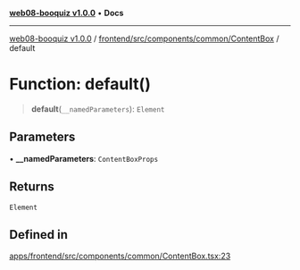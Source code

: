 [**web08-booquiz v1.0.0**](../../../../../../README.md) • **Docs**

***

[web08-booquiz v1.0.0](../../../../../../modules.md) / [frontend/src/components/common/ContentBox](../README.md) / default

# Function: default()

> **default**(`__namedParameters`): `Element`

## Parameters

• **\_\_namedParameters**: `ContentBoxProps`

## Returns

`Element`

## Defined in

[apps/frontend/src/components/common/ContentBox.tsx:23](https://github.com/boostcampwm-2024/web08-BooQuiz/blob/7476b6206e2a8c55cace72cc6ee6a8796386519f/apps/frontend/src/components/common/ContentBox.tsx#L23)
